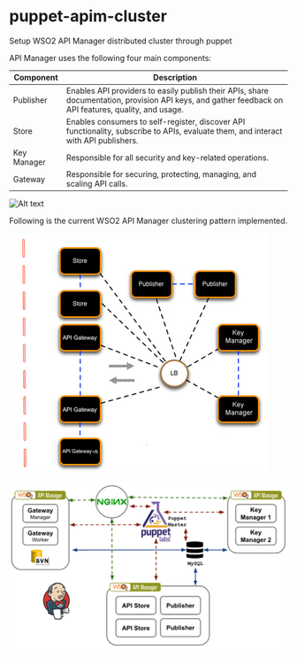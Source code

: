 # puppet-apim-cluster

Setup WSO2 API Manager distributed cluster through puppet

API Manager uses the following four main components:

| Component | Description |
| ------------- | ------------- |
| Publisher | Enables API providers to easily publish their APIs, share documentation, provision API keys, and gather feedback on API features, quality, and usage. |
| Store | Enables consumers to self-register, discover API functionality, subscribe to APIs, evaluate them, and interact with API publishers. |
| Key Manager | Responsible for all security and key-related operations. |
| Gateway | Responsible for securing, protecting, managing, and scaling API calls. |

![Alt text](apimcluster.png?raw=true "Basic distributed setup")

Following is the current WSO2 API Manager clustering pattern implemented.

![Alt text](ClusterOutline.jpg?raw=true "Current clustering pattern")

![Alt text](CurrentAPIMClusterPattern.jpg?raw=true "Current clustering pattern")
